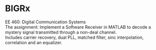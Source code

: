 # BIGRx
EE 460: Digital Communication Systems<br />
The assignment: Implement a Software Receiver in MATLAB to decode a mystery signal transmitted through a non-deal channel.<br />
Includes carrier recovery, dual PLL, matched filter, sinc interpolation, correlation and an equalizer. 
